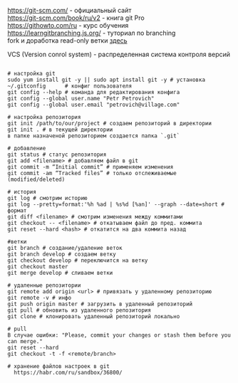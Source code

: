 https://git-scm.com/ - официальный сайт  
https://git-scm.com/book/ru/v2 - книга git Pro  
https://githowto.com/ru - курс обучения  
https://learngitbranching.js.org/ - туториал по branching  
fork и доработка read-only ветки [здесь](https://git-scm.com/book/ru/v2/GitHub-%D0%92%D0%BD%D0%B5%D1%81%D0%B5%D0%BD%D0%B8%D0%B5-%D1%81%D0%BE%D0%B1%D1%81%D1%82%D0%B2%D0%B5%D0%BD%D0%BD%D0%BE%D0%B3%D0%BE-%D0%B2%D0%BA%D0%BB%D0%B0%D0%B4%D0%B0-%D0%B2-%D0%BF%D1%80%D0%BE%D0%B5%D0%BA%D1%82%D1%8B)  
  
  
  
VCS (Version conrol system) - распределенная система контроля версий  
```shell  
  
# настройка git  
sudo yum install git -y || sudo apt install git -y # установка  
~/.gitconfig      # конфиг пользователя  
git config --help # команда для редактирования конфига  
git config --global user.name "Petr Petrovich"
git config --global user.email "petrovich@village.com"

# настройка репозитория  
git init /path/to/our/project # создаем репозиторий в директории
git init . # в текущей директории
в папке назначеной репозиторием cоздается папка `.git`

# добавление
git status # статус репозитория
git add <filename> # добавляем файл в git
git commit -m “Initial commit” # применяем изменения
git commit -am “Tracked files” # только отслеживаемые (modified/deleted)

# история
git log # смотрим историю
git log --pretty=format:'%h %ad | %s%d [%an]' --graph --date=short # формат
git diff <filename> # смотрим изменения между коммитами
git checkout -- <filename> # откатываем файл до пред. коммита
git reset --hard <hash> # откатится на два коммита назад

#ветки
git branch # создание/удаление веток
git branch develop # создаем ветку
git checkout develop # переключится на ветку
git checkout master
git merge develop # сливаем ветки

# удаленные репозитории
git remote add origin <url> # привязать у удаленному репозиторию
git remote -v # инфо
git push origin master # загрузить в удаленный репозиторий
git pull # обновить из удаленного репозитория
git clone # клонировать удаленный репозиторий локально

# pull
В случае ошибки: "Please, commit your changes or stash them before you can merge."
git reset --hard
git checkout -t -f <remote/branch>

# хранение файлов настроек в git
  https://habr.com/ru/sandbox/36800/
```
